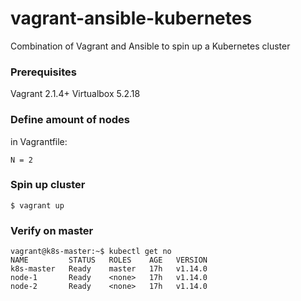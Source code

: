 # vagrant-ansible-kubernetes
Combination of Vagrant and Ansible to spin up a Kubernetes cluster

### Prerequisites
 Vagrant 2.1.4+
 Virtualbox 5.2.18

### Define amount of nodes
in Vagrantfile:
```
N = 2
```


### Spin up cluster
```
$ vagrant up
```

### Verify on master
```
vagrant@k8s-master:~$ kubectl get no
NAME         STATUS   ROLES    AGE   VERSION
k8s-master   Ready    master   17h   v1.14.0
node-1       Ready    <none>   17h   v1.14.0
node-2       Ready    <none>   17h   v1.14.0
```
